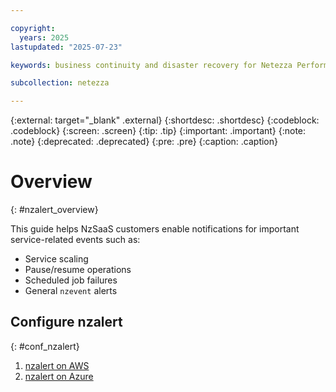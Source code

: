 ```yaml
---

copyright:
  years: 2025
lastupdated: "2025-07-23"

keywords: business continuity and disaster recovery for Netezza Performance Server as a Service, business continuity, disaster recovery,

subcollection: netezza

---
```

{:external: target="_blank" .external}
{:shortdesc: .shortdesc}
{:codeblock: .codeblock}
{:screen: .screen}
{:tip: .tip}
{:important: .important}
{:note: .note}
{:deprecated: .deprecated}
{:pre: .pre}
{:caption: .caption}

# Overview
{: #nzalert_overview}

This guide helps NzSaaS customers enable notifications for important service-related events such as:

- Service scaling
- Pause/resume operations
- Scheduled job failures
- General `nzevent` alerts

## Configure nzalert
{: #conf_nzalert}

1. [nzalert on AWS](/docs/netezza?topic=netezza-nzalert_aws_setup)
2. [nzalert on Azure](/docs/netezza?topic=netezza-nzalert_setup)
